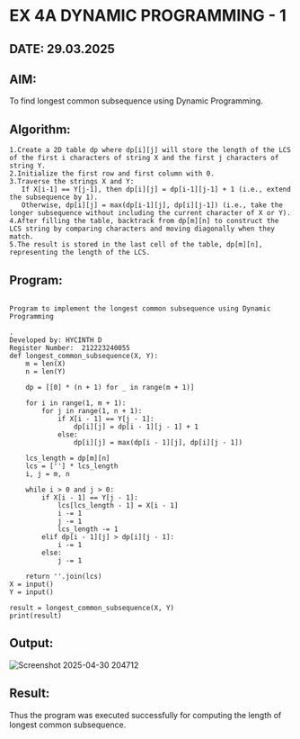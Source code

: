 # EX 4A DYNAMIC PROGRAMMING - 1
## DATE: 29.03.2025
## AIM:
To find longest common subsequence using Dynamic Programming.

## Algorithm:
```
1.Create a 2D table dp where dp[i][j] will store the length of the LCS of the first i characters of string X and the first j characters of string Y. 
2.Initialize the first row and first column with 0.
3.Traverse the strings X and Y:
   If X[i-1] == Y[j-1], then dp[i][j] = dp[i-1][j-1] + 1 (i.e., extend the subsequence by 1).
   Otherwise, dp[i][j] = max(dp[i-1][j], dp[i][j-1]) (i.e., take the longer subsequence without including the current character of X or Y).
4.After filling the table, backtrack from dp[m][n] to construct the LCS string by comparing characters and moving diagonally when they match.
5.The result is stored in the last cell of the table, dp[m][n], representing the length of the LCS.
 ```
## Program:
```

Program to implement the longest common subsequence using Dynamic Programming

.
Developed by: HYCINTH D
Register Number:  212223240055
def longest_common_subsequence(X, Y):
    m = len(X)
    n = len(Y)

    dp = [[0] * (n + 1) for _ in range(m + 1)]

    for i in range(1, m + 1):
        for j in range(1, n + 1):
            if X[i - 1] == Y[j - 1]:
                dp[i][j] = dp[i - 1][j - 1] + 1
            else:
                dp[i][j] = max(dp[i - 1][j], dp[i][j - 1])

    lcs_length = dp[m][n]
    lcs = [''] * lcs_length
    i, j = m, n

    while i > 0 and j > 0:
        if X[i - 1] == Y[j - 1]:
            lcs[lcs_length - 1] = X[i - 1]
            i -= 1
            j -= 1
            lcs_length -= 1
        elif dp[i - 1][j] > dp[i][j - 1]:
            i -= 1
        else:
            j -= 1

    return ''.join(lcs)
X = input()
Y = input()

result = longest_common_subsequence(X, Y)
print(result)

```

## Output:
![Screenshot 2025-04-30 204712](https://github.com/user-attachments/assets/717d1f49-5dd0-4988-a877-84809254c176)

## Result:
Thus the program was executed successfully for computing the length of longest common subsequence.
